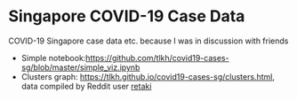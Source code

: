 # Singapore COVID-19 Case Data

COVID-19 Singapore case data etc. because I was in discussion with friends

* Simple notebook:https://github.com/tlkh/covid19-cases-sg/blob/master/simple_viz.ipynb
* Clusters graph: https://tlkh.github.io/covid19-cases-sg/clusters.html, data compiled by Reddit user [retaki](https://www.reddit.com/user/retaki/)
